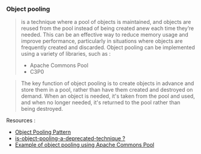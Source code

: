 ### Object pooling 
>is a technique where a pool of objects is maintained,
and objects are reused from the pool instead of being created anew each time they’re needed.
This can be an effective way to reduce memory usage and improve performance,
particularly in situations where objects are frequently created and discarded.
Object pooling can be implemented using a variety of libraries, such as :
>- Apache Commons Pool
>- C3P0

>The key function of object pooling is to create objects in advance and store them in a pool, rather than have them created and destroyed on demand. When an object is needed, it's taken from the pool and used, and when no longer needed, it's returned to the pool rather than being destroyed.


Resources : 

- [Object Pooling Pattern](https://www.javatpoint.com/object-pool-pattern)
- [is-object-pooling-a-deprecated-technique ?](https://softwareengineering.stackexchange.com/questions/115163/is-object-pooling-a-deprecated-technique)
- [ Example of object pooling using Apache Commons Pool](https://commons.apache.org/proper/commons-pool/examples.html)
